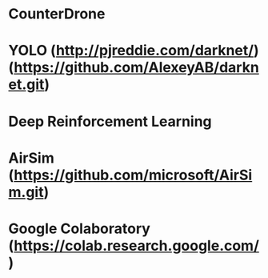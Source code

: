 # CounterDrone
# YOLO (http://pjreddie.com/darknet/) (https://github.com/AlexeyAB/darknet.git) 
# Deep Reinforcement Learning
# AirSim (https://github.com/microsoft/AirSim.git)
# Google Colaboratory (https://colab.research.google.com/)
